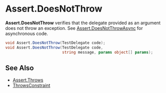 # Assert.DoesNotThrow

**Assert.DoesNotThrow** verifies that the delegate provided as an argument
does not throw an exception. See [Assert.DoesNotThrowAsync](Assert.DoesNotThrowAsync.md) for asynchronous code.

```csharp
void Assert.DoesNotThrow(TestDelegate code);
void Assert.DoesNotThrow(TestDelegate code,
                         string message, params object[] params);
```

## See Also

* [Assert.Throws](Assert.Throws.md)
* [ThrowsConstraint](xref:throwsconstraint)

